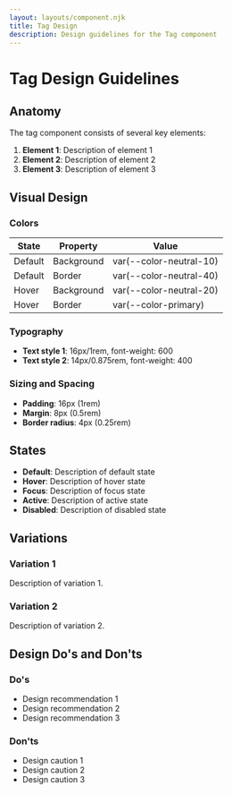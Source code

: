 ```yaml
---
layout: layouts/component.njk
title: Tag Design
description: Design guidelines for the Tag component
---
```


# Tag Design Guidelines

## Anatomy

The tag component consists of several key elements:

1. **Element 1**: Description of element 1
2. **Element 2**: Description of element 2
3. **Element 3**: Description of element 3

## Visual Design

### Colors

| State | Property | Value |
|-------|----------|-------|
| Default | Background | var(--color-neutral-10) |
| Default | Border | var(--color-neutral-40) |
| Hover | Background | var(--color-neutral-20) |
| Hover | Border | var(--color-primary) |

### Typography

- **Text style 1**: 16px/1rem, font-weight: 600
- **Text style 2**: 14px/0.875rem, font-weight: 400

### Sizing and Spacing

- **Padding**: 16px (1rem)
- **Margin**: 8px (0.5rem)
- **Border radius**: 4px (0.25rem)

## States

- **Default**: Description of default state
- **Hover**: Description of hover state
- **Focus**: Description of focus state
- **Active**: Description of active state
- **Disabled**: Description of disabled state

## Variations

### Variation 1

Description of variation 1.

### Variation 2

Description of variation 2.

## Design Do's and Don'ts

### Do's

- Design recommendation 1
- Design recommendation 2
- Design recommendation 3

### Don'ts

- Design caution 1
- Design caution 2
- Design caution 3
